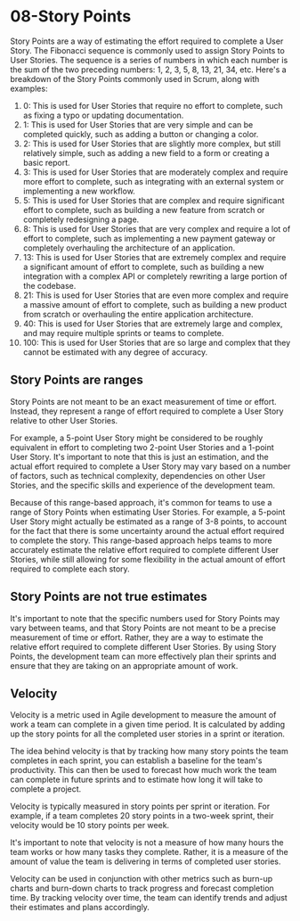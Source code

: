 # 08-Story Points

Story Points are a way of estimating the effort required to complete a User Story. The Fibonacci sequence is commonly used to assign Story Points to User Stories. The sequence is a series of numbers in which each number is the sum of the two preceding numbers: 1, 2, 3, 5, 8, 13, 21, 34, etc. Here's a breakdown of the Story Points commonly used in Scrum, along with examples:

1. 0: This is used for User Stories that require no effort to complete, such as fixing a typo or updating documentation.
2. 1: This is used for User Stories that are very simple and can be completed quickly, such as adding a button or changing a color.
3. 2: This is used for User Stories that are slightly more complex, but still relatively simple, such as adding a new field to a form or creating a basic report.
4. 3: This is used for User Stories that are moderately complex and require more effort to complete, such as integrating with an external system or implementing a new workflow.
5. 5: This is used for User Stories that are complex and require significant effort to complete, such as building a new feature from scratch or completely redesigning a page.
6. 8: This is used for User Stories that are very complex and require a lot of effort to complete, such as implementing a new payment gateway or completely overhauling the architecture of an application.
7. 13: This is used for User Stories that are extremely complex and require a significant amount of effort to complete, such as building a new integration with a complex API or completely rewriting a large portion of the codebase.
8. 21: This is used for User Stories that are even more complex and require a massive amount of effort to complete, such as building a new product from scratch or overhauling the entire application architecture.
9. 40: This is used for User Stories that are extremely large and complex, and may require multiple sprints or teams to complete.
10. 100: This is used for User Stories that are so large and complex that they cannot be estimated with any degree of accuracy.

## Story Points are ranges

Story Points are not meant to be an exact measurement of time or effort. Instead, they represent a range of effort required to complete a User Story relative to other User Stories.

For example, a 5-point User Story might be considered to be roughly equivalent in effort to completing two 2-point User Stories and a 1-point User Story. It's important to note that this is just an estimation, and the actual effort required to complete a User Story may vary based on a number of factors, such as technical complexity, dependencies on other User Stories, and the specific skills and experience of the development team.

Because of this range-based approach, it's common for teams to use a range of Story Points when estimating User Stories. For example, a 5-point User Story might actually be estimated as a range of 3-8 points, to account for the fact that there is some uncertainty around the actual effort required to complete the story. This range-based approach helps teams to more accurately estimate the relative effort required to complete different User Stories, while still allowing for some flexibility in the actual amount of effort required to complete each story.

## Story Points are not true estimates

It's important to note that the specific numbers used for Story Points may vary between teams, and that Story Points are not meant to be a precise measurement of time or effort. Rather, they are a way to estimate the relative effort required to complete different User Stories. By using Story Points, the development team can more effectively plan their sprints and ensure that they are taking on an appropriate amount of work.

## Velocity

Velocity is a metric used in Agile development to measure the amount of work a team can complete in a given time period. It is calculated by adding up the story points for all the completed user stories in a sprint or iteration.

The idea behind velocity is that by tracking how many story points the team completes in each sprint, you can establish a baseline for the team's productivity. This can then be used to forecast how much work the team can complete in future sprints and to estimate how long it will take to complete a project.

Velocity is typically measured in story points per sprint or iteration. For example, if a team completes 20 story points in a two-week sprint, their velocity would be 10 story points per week.

It's important to note that velocity is not a measure of how many hours the team works or how many tasks they complete. Rather, it is a measure of the amount of value the team is delivering in terms of completed user stories.

Velocity can be used in conjunction with other metrics such as burn-up charts and burn-down charts to track progress and forecast completion time. By tracking velocity over time, the team can identify trends and adjust their estimates and plans accordingly.
